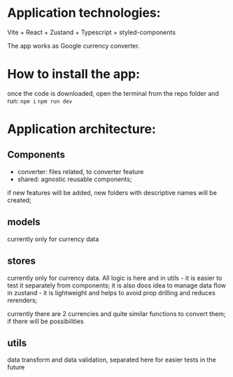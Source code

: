# Application technologies:

Vite + React + Zustand + Typescript + styled-components

The app works as Google currency converter.

# How to install the app:

once the code is downloaded,
open the terminal from the repo folder and run:
``npm i``
``npm run dev``

# Application architecture:

## Components
 - converter:
 files related, to converter feature
 - shared:
 agnostic reusable components;

 if new features will be added, new folders with descriptive names will be created;

 ## models
 currently only for currency data

 ## stores
 currently only for currency data. All logic is here and in utils - it is easier to test it separately from components; it is also doos idea to manage data flow in zustand - it is lightweight and helps to avoid prop drilling and reduces rerenders;

 currently there are 2 currencies and quite similar functions to convert them;
 if there will be possibilities

 ## utils
 data transform and data validation, separated here for easier tests in the future